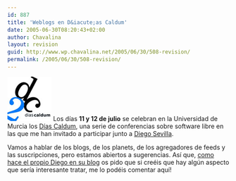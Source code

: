 ```yaml
---
id: 887
title: 'Weblogs en D&iacute;as Caldum'
date: 2005-06-30T08:20:43+02:00
author: Chavalina
layout: revision
guid: http://www.wp.chavalina.net/2005/06/30/508-revision/
permalink: /2005/06/30/508-revision/
---
```

<img class="imgizqda" src="/imagenes/fotos/dias-caldum.jpg" alt="D&iacute;as Caldum 2005" /> Los d&iacute;as **11 y 12 de julio** se celebran en la Universidad de Murcia los <a href="http://diascaldum.um.es/" target="_blank">D&iacute;as Caldum</a>, una serie de conferencias sobre software libre en las que me han invitado a participar junto a <a href="http://neuromancer.dif.um.es/blog/" target="_blank">Diego Sevilla</a>.

Vamos a hablar de los blogs, de los planets, de los agregadores de feeds y las suscripciones, pero estamos abiertos a sugerencias. As&iacute; que, <a href="http://neuromancer.dif.um.es/blog/?p=220" target="_blank">como hace el propio Diego en su blog</a> os pido que si creéis que hay alg&uacute;n aspecto que ser&iacute;a interesante tratar, me lo podéis comentar aqu&iacute;!